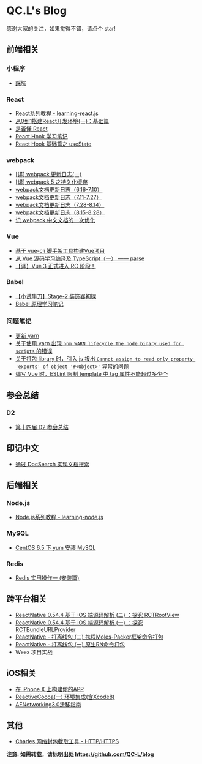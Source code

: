 # QC.L's Blog

感谢大家的关注，如果觉得不错，请点个 star!

## 前端相关

### 小程序

* [踩坑](https://github.com/QC-L/blog/issues/26)

### React

* [React系列教程 - learning-react.js](https://github.com/QC-L/learning-react.js)
* [从0到1搭建React开发环境(一)：基础篇](https://github.com/QC-L/blog/issues/14)
* [是否懂 React](https://github.com/QC-L/blog/issues/21)
* [React Hook 学习笔记](https://github.com/QC-L/blog/issues/30)
* [React Hook 基础篇之 useState ](https://github.com/QC-L/blog/issues/32)

### webpack

* [[译] webpack 更新日志(一)](https://github.com/QC-L/blog/issues/36)
* [[译] webpack 5 之持久化缓存](https://github.com/QC-L/blog/issues/37)
* [webpack文档更新日志（6.16-7.10）](https://github.com/QC-L/blog/issues/47)
* [webpack文档更新日志（7.11-7.27）](https://github.com/QC-L/blog/issues/50)
* [webpack文档更新日志（7.28-8.14）](https://github.com/QC-L/blog/issues/52)
* [webpack文档更新日志（8.15-8.28）](https://github.com/QC-L/blog/issues/53)
* [记 webpack 中文文档的一次优化](https://github.com/QC-L/blog/issues/49)

### Vue

* [基于 vue-cli 脚手架工具构建Vue项目](https://github.com/QC-L/blog/issues/6)
* [从 Vue 源码学习编译及 TypeScript（一） —— parse](https://github.com/QC-L/blog/issues/46)
* [【译】Vue 3 正式进入 RC 阶段！](https://github.com/QC-L/blog/issues/48)

### Babel

* [【小试牛刀】Stage-2 装饰器初探](https://github.com/QC-L/blog/issues/29)
* [Babel 原理学习笔记](https://github.com/QC-L/blog/issues/34)

### 问题笔记

* [更新 yarn](https://github.com/QC-L/blog/issues/45)
* [关于使用 yarn 出现 `npm WARN lifecycle The node binary used for scripts` 的错误](https://github.com/QC-L/blog/issues/38)
* [关于打包 library 时，引入 js 报出 `Cannot assign to read only property 'exports' of object '#<Object>'` 异常的问题](https://github.com/QC-L/blog/issues/39)
* [编写 Vue 时，ESLint 限制 template 中 tag 属性不能超过多少个](https://github.com/QC-L/blog/issues/40)

## 参会总结

### D2

* [第十四届 D2 参会总结](https://github.com/QC-L/blog/issues/42)

## 印记中文

* [通过 DocSearch 实现文档搜索](https://github.com/QC-L/blog/issues/10)

## 后端相关

### Node.js

* [Node.js系列教程 - learning-node.js](https://github.com/QC-L/learning-node.js)

### MySQL

* [CentOS 6.5 下 yum 安装 MySQL](https://github.com/QC-L/blog/issues/7)

### Redis

* [Redis 实用操作一 (安装篇)](https://github.com/QC-L/blog/issues/16)

## 跨平台相关

* [ReactNative 0.54.4 基于 iOS 端源码解析 (二) ：探究 RCTRootView](https://github.com/QC-L/blog/issues/24)
* [ReactNative 0.54.4 基于 iOS 端源码解析 (一) ：探究 RCTBundleURLProvider](https://github.com/QC-L/blog/issues/23)
* [ReactNative - 打离线包 (二) 携程Moles-Packer框架命令打包](https://github.com/QC-L/blog/issues/4)
* [ReactNative - 打离线包 (一) 原生RN命令打包](https://github.com/QC-L/blog/issues/3)
* Weex 项目实战

## iOS相关

* [在 iPhone X 上构建你的APP](https://github.com/QC-L/blog/issues/5)
* [ReactiveCocoa(一) 环境集成(含Xcode8)](https://github.com/QC-L/blog/issues/2)
* [AFNetworking3.0迁移指南](https://github.com/QC-L/blog/issues/1)

## 其他

* [Charles 网络封包截取工具 - HTTP/HTTPS](https://github.com/QC-L/blog/issues/9)

**注意: 如需转载，请标明出处 https://github.com/QC-L/blog**
